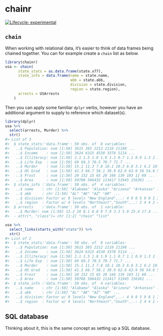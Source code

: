 
<!-- README.md is generated from README.Rmd. Please edit that file -->

# chainr

<!-- badges: start -->

[![Lifecycle:
experimental](https://img.shields.io/badge/lifecycle-experimental-orange.svg)](https://www.tidyverse.org/lifecycle/#experimental)
<!-- badges: end -->

## `chain`

When working with relational data, it’s easier to think of data frames
being chained together. You can for example create a `chain` list as
below.

``` r
library(chainr)
usa <- chain(
      state_stats = as.data.frame(state.x77),
      state_info = data.frame(name = state.name,
                              abb = state.abb,
                              division = state.division,
                              region = state.region),
      arrests = USArrests
    )
```

Then you can apply some familiar `dplyr` verbs, however you have an
additional argument to supply to reference which dataset(s).

``` r
library(dplyr)
usa %>% 
  select(arrests, Murder) %>% 
  str()
#> List of 3
#>  $ state_stats:'data.frame': 50 obs. of  8 variables:
#>   ..$ Population: num [1:50] 3615 365 2212 2110 21198 ...
#>   ..$ Income    : num [1:50] 3624 6315 4530 3378 5114 ...
#>   ..$ Illiteracy: num [1:50] 2.1 1.5 1.8 1.9 1.1 0.7 1.1 0.9 1.3 2 ...
#>   ..$ Life Exp  : num [1:50] 69 69.3 70.5 70.7 71.7 ...
#>   ..$ Murder    : num [1:50] 15.1 11.3 7.8 10.1 10.3 6.8 3.1 6.2 10.7 13.9 ...
#>   ..$ HS Grad   : num [1:50] 41.3 66.7 58.1 39.9 62.6 63.9 56 54.6 52.6 40.6 ...
#>   ..$ Frost     : num [1:50] 20 152 15 65 20 166 139 103 11 60 ...
#>   ..$ Area      : num [1:50] 50708 566432 113417 51945 156361 ...
#>  $ state_info :'data.frame': 50 obs. of  4 variables:
#>   ..$ name    : chr [1:50] "Alabama" "Alaska" "Arizona" "Arkansas" ...
#>   ..$ abb     : chr [1:50] "AL" "AK" "AZ" "AR" ...
#>   ..$ division: Factor w/ 9 levels "New England",..: 4 9 8 5 9 8 1 3 3 3 ...
#>   ..$ region  : Factor w/ 4 levels "Northeast","South",..: 2 4 4 2 4 4 1 2 2 2 ...
#>  $ arrests    :'data.frame': 50 obs. of  1 variable:
#>   ..$ Murder: num [1:50] 13.2 10 8.1 8.8 9 7.9 3.3 5.9 15.4 17.4 ...
#>  - attr(*, "class")= chr [1:2] "chain" "list"
```

``` r
usa %>% 
  select_links(starts_with("state")) %>% 
  str()
#> List of 2
#>  $ state_stats:'data.frame': 50 obs. of  8 variables:
#>   ..$ Population: num [1:50] 3615 365 2212 2110 21198 ...
#>   ..$ Income    : num [1:50] 3624 6315 4530 3378 5114 ...
#>   ..$ Illiteracy: num [1:50] 2.1 1.5 1.8 1.9 1.1 0.7 1.1 0.9 1.3 2 ...
#>   ..$ Life Exp  : num [1:50] 69 69.3 70.5 70.7 71.7 ...
#>   ..$ Murder    : num [1:50] 15.1 11.3 7.8 10.1 10.3 6.8 3.1 6.2 10.7 13.9 ...
#>   ..$ HS Grad   : num [1:50] 41.3 66.7 58.1 39.9 62.6 63.9 56 54.6 52.6 40.6 ...
#>   ..$ Frost     : num [1:50] 20 152 15 65 20 166 139 103 11 60 ...
#>   ..$ Area      : num [1:50] 50708 566432 113417 51945 156361 ...
#>  $ state_info :'data.frame': 50 obs. of  4 variables:
#>   ..$ name    : chr [1:50] "Alabama" "Alaska" "Arizona" "Arkansas" ...
#>   ..$ abb     : chr [1:50] "AL" "AK" "AZ" "AR" ...
#>   ..$ division: Factor w/ 9 levels "New England",..: 4 9 8 5 9 8 1 3 3 3 ...
#>   ..$ region  : Factor w/ 4 levels "Northeast","South",..: 2 4 4 2 4 4 1 2 2 2 ...
```

## SQL database

Thinking about it, this is the same concept as setting up a SQL
database.
